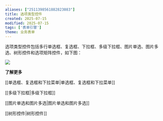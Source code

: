 ```yaml
---
aliases: ["2511398561882823083"]
title: 选项类型控件
created: 2025-07-15
modified: 2025-07-15
tags: ['表单引擎']
theme: 业务表单
---
```


选项类型控件包括多行单选框、复选框、下拉框、多级下拉框、图片单选、图片多选、树形控件和选项矩阵控件，如下图：

![](https://myhelpdoc.oss-cn-heyuan.aliyuncs.com/mdimages/7ab4597c5962ef4c7193e381d852fb3c.jpg)

**了解更多**

[[单选框、复选框和下拉菜单|单选框、复选框和下拉菜单]]

[[多级下拉框|多级下拉框]]

[[图片单选和图片多选|图片单选和图片多选]]

[[树形控件|树形控件]]

